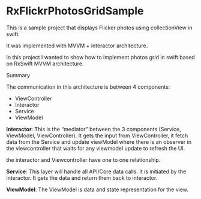 # RxFlickrPhotosGridSample

This is a sample project that displays Flicker photos using collectionView in swift.

It was implemented with MVVM + interactor architecture.

In this project I wanted to show how to implement photos grid in swift based on RxSwift MVVM architecture.

Summary

The communication in this architecture is between 4 components:

* ViewController
* Interactor
* Service
* ViewModel

**Interactor**: This is the “mediator” between the 3 components (Service, ViewModel, ViewController). 
It gets the input from ViewController, it fetch data from the Service and update viewModel where there is an  observer in the viewcontroller that waits for any viewmodel update to refresh the UI.

the interactor and Viewcontroller have one to one relationship.


**Service**: This layer will handle all API/Core data calls. It is initiated by the interactor. It gets the data and return them back to interactor.

**ViewModel**: The ViewModel is data and state representation for the view. 








